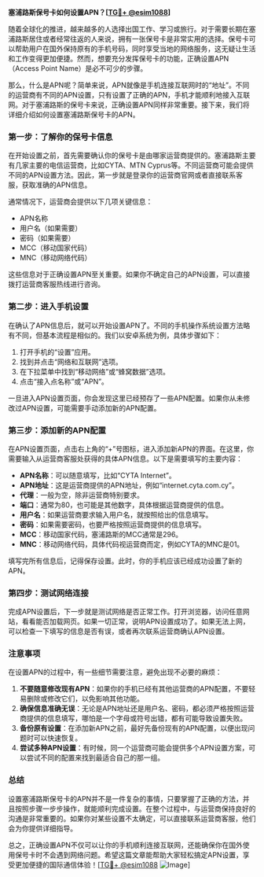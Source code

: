 **塞浦路斯保号卡如何设置APN？[[TG💪+ @esim1088](https://t.me/s/esim1088)]**

随着全球化的推进，越来越多的人选择出国工作、学习或旅行。对于需要长期在塞浦路斯居住或者经常往返的人来说，拥有一张保号卡是非常实用的选择。保号卡可以帮助用户在国外保持原有的手机号码，同时享受当地的网络服务，这无疑让生活和工作变得更加便捷。然而，想要充分发挥保号卡的功能，正确设置APN（Access Point Name）是必不可少的步骤。

那么，什么是APN呢？简单来说，APN就像是手机连接互联网时的“地址”。不同的运营商有不同的APN设置，只有设置了正确的APN，手机才能顺利地接入互联网。对于塞浦路斯的保号卡来说，正确设置APN同样非常重要。接下来，我们将详细介绍如何设置塞浦路斯保号卡的APN。

### **第一步：了解你的保号卡信息**
在开始设置之前，首先需要确认你的保号卡是由哪家运营商提供的。塞浦路斯主要有几家主要的电信运营商，比如CYTA、MTN Cyprus等。不同运营商可能会提供不同的APN设置方法。因此，第一步就是登录你的运营商官网或者直接联系客服，获取准确的APN信息。

通常情况下，运营商会提供以下几项关键信息：
- APN名称
- 用户名（如果需要）
- 密码（如果需要）
- MCC（移动国家代码）
- MNC（移动网络代码）

这些信息对于正确设置APN至关重要。如果你不确定自己的APN设置，可以直接拨打运营商客服热线进行咨询。

### **第二步：进入手机设置**
在确认了APN信息后，就可以开始设置APN了。不同的手机操作系统设置方法略有不同，但基本流程是相似的。我们以安卓系统为例，具体步骤如下：

1. 打开手机的“设置”应用。
2. 找到并点击“网络和互联网”选项。
3. 在下拉菜单中找到“移动网络”或“蜂窝数据”选项。
4. 点击“接入点名称”或“APN”。

一旦进入APN设置页面，你会发现这里已经预存了一些APN配置。如果你从未修改过APN设置，可能需要手动添加新的APN配置。

### **第三步：添加新的APN配置**
在APN设置页面，点击右上角的“+”号图标，进入添加新APN的界面。在这里，你需要输入从运营商客服处获得的具体APN信息。以下是需要填写的主要内容：

- **APN名称**：可以随意填写，比如“CYTA Internet”。
- **APN地址**：这是运营商提供的APN地址，例如“internet.cyta.com.cy”。
- **代理**：一般为空，除非运营商特别要求。
- **端口**：通常为80，也可能是其他数字，具体根据运营商提供的信息。
- **用户名**：如果运营商要求输入用户名，就按照给出的信息填写。
- **密码**：如果需要密码，也要严格按照运营商提供的信息填写。
- **MCC**：移动国家代码，塞浦路斯的MCC通常是296。
- **MNC**：移动网络代码，具体代码视运营商而定，例如CYTA的MNC是01。

填写完所有信息后，记得保存设置。此时，你的手机应该已经成功设置了新的APN。

### **第四步：测试网络连接**
完成APN设置后，下一步就是测试网络是否正常工作。打开浏览器，访问任意网站，看看能否加载网页。如果一切正常，说明APN设置成功了。如果无法上网，可以检查一下填写的信息是否有误，或者再次联系运营商确认APN设置。

### **注意事项**
在设置APN的过程中，有一些细节需要注意，避免出现不必要的麻烦：

1. **不要随意修改现有APN**：如果你的手机已经有其他运营商的APN配置，不要轻易删除或修改它们，以免影响其他功能。
2. **确保信息准确无误**：无论是APN地址还是用户名、密码，都必须严格按照运营商提供的信息填写，哪怕是一个字母或符号出错，都有可能导致设置失败。
3. **备份原有设置**：在添加新APN之前，最好先备份现有的APN配置，以便出现问题时可以快速恢复。
4. **尝试多种APN设置**：有时候，同一个运营商可能会提供多个APN设置方案，可以尝试不同的配置来找到最适合自己的那一组。

### **总结**
设置塞浦路斯保号卡的APN并不是一件复杂的事情，只要掌握了正确的方法，并且按照步骤一步步操作，就能顺利完成设置。在整个过程中，与运营商保持良好的沟通是非常重要的。如果你对某些设置不太确定，可以直接联系运营商客服，他们会为你提供详细指导。

总之，正确设置APN不仅可以让你的手机顺利连接互联网，还能确保你在国外使用保号卡时不会遇到网络问题。希望这篇文章能帮助大家轻松搞定APN设置，享受更加便捷的国际通信体验！[[TG💪+ @esim1088](https://t.me/s/esim1088) ![Image](https://i.postimg.cc/4NQfJmqS/Snipaste-2025-05-13-00-14-12.png)]